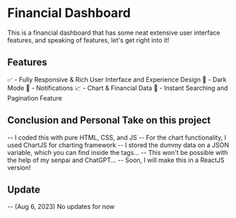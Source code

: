 # Financial Dashboard
This is a financial dashboard that has some neat extensive user interface features, and speaking of features, let's get right into it!

## Features
✅  -   Fully Responsive & Rich User Interface and Experience Design
🌙  -   Dark Mode
🔔  -   Notifications
📈  -   Chart & Financial Data
🔎  -   Instant Searching and Pagination Feature

## Conclusion and Personal Take on this project
-- I coded this with pure HTML, CSS, and JS
-- For the chart functionality, I used ChartJS for charting framework
-- I stored the dummy data on a JSON variable, which you can find inside the <script></script> tags...
-- This won't be possible with the help of my senpai and ChatGPT...
-- Soon, I will make this in a ReactJS version!

## Update
-- (Aug  6, 2023) No updates for now
